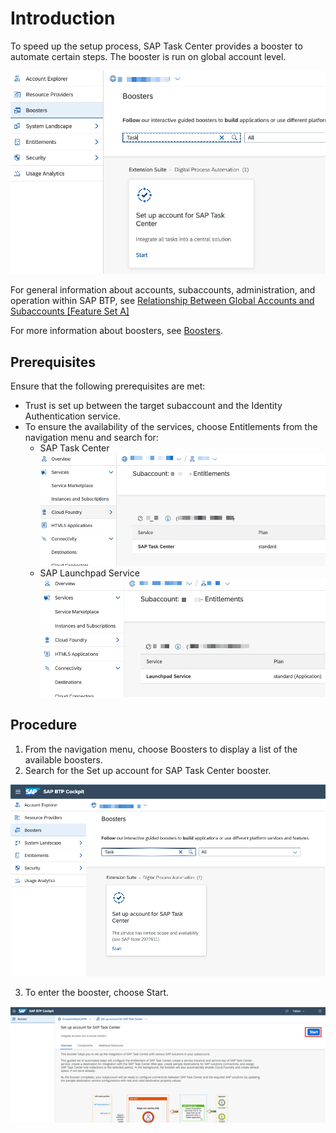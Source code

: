 # Introduction

To speed up the setup process, SAP Task Center provides a booster to automate certain steps.
The booster is run on global account level.

![btp booster](images/btp_booster.png)

For general information about accounts, subaccounts, administration, and operation within SAP BTP, see [Relationship Between Global Accounts and Subaccounts [Feature Set A]](https://help.sap.com/products/BTP/65de2977205c403bbc107264b8eccf4b/8ed4a705efa0431b910056c0acdbf377.html?version=Cloud#loioeeda449cf252418a97e0f7c9abd30b9a)

For more information about boosters, see [Boosters](https://help.sap.com/products/BTP/65de2977205c403bbc107264b8eccf4b/fb1b56148f834749a2bf51127421610b.html).

## Prerequisites

Ensure that the following prerequisites are met:

- Trust is set up between the target subaccount and the Identity Authentication service.
- To ensure the availability of the services, choose Entitlements from the navigation menu and search for:
    - SAP Task Center
    ![task center](images/tc_entitlement.png)
    - SAP Launchpad Service
    ![lp](images/lp_entitlement.png)

## Procedure

1. From the navigation menu, choose Boosters to display a list of the available boosters.
2. Search for the Set up account for SAP Task Center booster.

![btp booster procedure](images/btp_booster_procedure.png)

3. To enter the booster, choose Start.

![btp booster procedure](images/btp_booster_start.png)